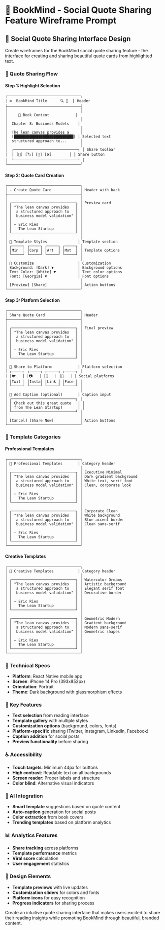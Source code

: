 # 📱 BookMind - Social Quote Sharing Feature Wireframe Prompt

## 📱 Social Quote Sharing Interface Design

Create wireframes for the BookMind social quote sharing feature - the interface for creating and sharing beautiful quote cards from highlighted text.

### 🎯 Quote Sharing Flow

#### Step 1: Highlight Selection
```
┌─────────────────────────────────┐
│ ⚙️  BookMind Title      🔍 👤  │ Header
├─────────────────────────────────┤
│                                 │
│     📖 Book Content            │
│                                 │
│  Chapter 8: Business Models    │
│                                 │
│  The lean canvas provides a     │
│  [███████████████████████████] │ Selected text
│  structured approach to...      │
│                                 │
│  ┌─────────────────────────────┐ │ Share toolbar
│  │ [💬] [🏷️] [📱] [❌]        │ │ Share button
│  └─────────────────────────────┘ │
└─────────────────────────────────┘
```

#### Step 2: Quote Card Creation
```
┌─────────────────────────────────┐
│ ← Create Quote Card             │ Header with back
├─────────────────────────────────┤
│                                 │
│ ┌─────────────────────────────┐ │ Preview card
│ │ "The lean canvas provides   │ │
│ │  a structured approach to   │ │
│ │  business model validation" │ │
│ │                             │ │
│ │ — Eric Ries                 │ │
│ │   The Lean Startup          │ │
│ └─────────────────────────────┘ │
│                                 │
│ 🎨 Template Styles              │ Template section
│ ┌─────┐ ┌─────┐ ┌─────┐ ┌─────┐ │
│ │Min  │ │Corp │ │Art  │ │Mot  │ │ Template options
│ └─────┘ └─────┘ └─────┘ └─────┘ │
│                                 │
│ 🎨 Customize                    │ Customization
│ Background: [Dark] ▼           │ Background options
│ Text Color: [White] ▼          │ Text color options
│ Font: [Georgia] ▼              │ Font options
│                                 │
│ [Preview] [Share]               │ Action buttons
└─────────────────────────────────┘
```

#### Step 3: Platform Selection
```
┌─────────────────────────────────┐
│ Share Quote Card                │ Header
├─────────────────────────────────┤
│                                 │
│ ┌─────────────────────────────┐ │ Final preview
│ │ "The lean canvas provides   │ │
│ │  a structured approach to   │ │
│ │  business model validation" │ │
│ │                             │ │
│ │ — Eric Ries                 │ │
│ │   The Lean Startup          │ │
│ └─────────────────────────────┘ │
│                                 │
│ 📱 Share to Platform            │ Platform selection
│ ┌─────┐ ┌─────┐ ┌─────┐ ┌─────┐ │
│ │🐦   │ │📷   │ │💼   │ │📘   │ │ Social platforms
│ │Twit │ │Insta│ │Link │ │Face │ │
│ └─────┘ └─────┘ └─────┘ └─────┘ │
│                                 │
│ 📝 Add Caption (optional)       │ Caption input
│ ┌─────────────────────────────┐ │
│ │ Check out this great quote   │ │
│ │ from The Lean Startup!       │ │
│ └─────────────────────────────┘ │
│                                 │
│ [Cancel] [Share Now]            │ Action buttons
└─────────────────────────────────┘
```

### 🎨 Template Categories

#### Professional Templates
```
┌─────────────────────────────────┐
│ 🎨 Professional Templates       │ Category header
│                                 │
│ ┌─────────────────────────────┐ │ Executive Minimal
│ │ "The lean canvas provides   │ │ Dark gradient background
│ │  a structured approach to   │ │ White text, serif font
│ │  business model validation" │ │ Clean, corporate look
│ │                             │ │
│ │ — Eric Ries                 │ │
│ │   The Lean Startup          │ │
│ └─────────────────────────────┘ │
│                                 │
│ ┌─────────────────────────────┐ │ Corporate Clean
│ │ "The lean canvas provides   │ │ White background
│ │  a structured approach to   │ │ Blue accent border
│ │  business model validation" │ │ Clean sans-serif
│ │                             │ │
│ │ — Eric Ries                 │ │
│ │   The Lean Startup          │ │
│ └─────────────────────────────┘ │
└─────────────────────────────────┘
```

#### Creative Templates
```
┌─────────────────────────────────┐
│ 🎨 Creative Templates           │ Category header
│                                 │
│ ┌─────────────────────────────┐ │ Watercolor Dreams
│ │ "The lean canvas provides   │ │ Artistic background
│ │  a structured approach to   │ │ Elegant serif font
│ │  business model validation" │ │ Decorative border
│ │                             │ │
│ │ — Eric Ries                 │ │
│ │   The Lean Startup          │ │
│ └─────────────────────────────┘ │
│                                 │
│ ┌─────────────────────────────┐ │ Geometric Modern
│ │ "The lean canvas provides   │ │ Gradient background
│ │  a structured approach to   │ │ Modern sans-serif
│ │  business model validation" │ │ Geometric shapes
│ │                             │ │
│ │ — Eric Ries                 │ │
│ │   The Lean Startup          │ │
│ └─────────────────────────────┘ │
└─────────────────────────────────┘
```

### 📱 Technical Specs
- **Platform**: React Native mobile app
- **Screen**: iPhone 14 Pro (393x852px)
- **Orientation**: Portrait
- **Theme**: Dark background with glassmorphism effects

### 🎯 Key Features
- **Text selection** from reading interface
- **Template gallery** with multiple styles
- **Customization options** (background, colors, fonts)
- **Platform-specific** sharing (Twitter, Instagram, LinkedIn, Facebook)
- **Caption addition** for social posts
- **Preview functionality** before sharing

### ♿ Accessibility
- **Touch targets**: Minimum 44px for buttons
- **High contrast**: Readable text on all backgrounds
- **Screen reader**: Proper labels and structure
- **Color blind**: Alternative visual indicators

### 🤖 AI Integration
- **Smart template** suggestions based on quote content
- **Auto-caption** generation for social posts
- **Color extraction** from book covers
- **Trending templates** based on platform analytics

### 📊 Analytics Features
- **Share tracking** across platforms
- **Template performance** metrics
- **Viral score** calculation
- **User engagement** statistics

### 🎨 Design Elements
- **Template previews** with live updates
- **Customization sliders** for colors and fonts
- **Platform icons** for easy recognition
- **Progress indicators** for sharing process

Create an intuitive quote sharing interface that makes users excited to share their reading insights while promoting BookMind through beautiful, branded content.
